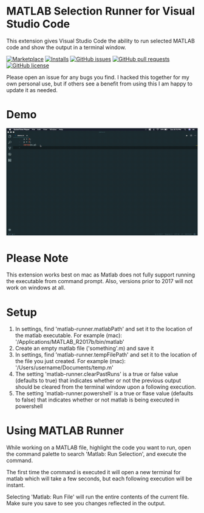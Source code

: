 # MATLAB Selection Runner for Visual Studio Code

This extension gives Visual Studio Code the ability to run selected MATLAB code and show the output in a terminal window.

[![Marketplace](https://vsmarketplacebadge.apphb.com/version-short/eamonbell.matlab-runner.svg)](https://vsmarketplacebadge.apphb.com/version-short/eamonbell.matlab-runner.svg)
[![Installs](https://vsmarketplacebadge.apphb.com/installs/eamonbell.matlab-runner.svg)](https://vsmarketplacebadge.apphb.com/installs/eamonbell.matlab-runner.svg)
[![GitHub issues](https://img.shields.io/github/issues/eamon-bell/matlab-runner.svg)](https://github.com/eamon-bell/matlab-runner/issues)
[![GitHub pull requests](https://img.shields.io/github/issues-pr/Gimly/vscode-matlab.svg)](https://github.com/eamon-bell/matlab-runner/pulls)
[![GitHub license](https://img.shields.io/github/license/eamon-bell/matlab-runner.svg)](https://github.com/eamon-bell/matlab-runner/blob/master/LICENSE.txt)

Please open an issue for any bugs you find. I hacked this together for my own personal use, but if others see a benefit from using this I am happy to update it as needed.

# Demo
![Image](demos/demo3.gif)
# Please Note
This extension works best on mac as Matlab does not fully support running the executable from command prompt. Also, versions prior to 2017 will not work on windows at all.
# Setup
1. In settings, find 'matlab-runner.matlabPath' and set it to the location of the matlab executable.
For example (mac): '/Applications/MATLAB_R2017b/bin/matlab'
2. Create an empty matlab file ('something'.m) and save it
3. In settings, find 'matlab-runner.tempFilePath' and set it to the location of the file you just created. For example (mac): '/Users/username/Documents/temp.m'
4. The setting 'matlab-runner.clearPastRuns' is a true or false value (defaults to true) that indicates whether or not the previous output should be cleared from the terminal window upon a following execution.
5. The setting 'matlab-runner.powershell' is a true or flase value (defaults to false) that indicates whether or not matlab is being executed in powershell

# Using MATLAB Runner
While working on a MATLAB file, highlight the code you want to run, open the command palette to search 'Matlab: Run Selection', and execute the command.

The first time the command is executed it will open a new terminal for matlab which will take a few seconds, but each following execution will be instant.

Selecting 'Matlab: Run File' will run the entire contents of the current file. Make sure you save to see you changes reflected in the output.

